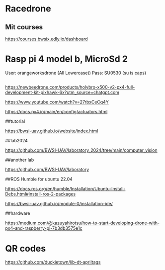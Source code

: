 # Racedrone
## Mit courses
https://courses.bwsix.edly.io/dashboard
# Rasp pi 4 model b, MicroSd 2
User: orangeworksdrone (All Lowercase))
Pass: SU0530 (su is caps)


##
https://newbeedrone.com/products/holybro-x500-v2-px4-full-development-kit-pixhawk-6x?utm_source=chatgpt.com

https://www.youtube.com/watch?v=27rbxCeCq4Y

https://docs.px4.io/main/en/config/actuators.html


##tutorial

https://bwsi-uav.github.io/website/index.html

##lab2024

https://github.com/BWSI-UAV/laboratory_2024/tree/main/computer_vision

##another lab

https://github.com/BWSI-UAV/laboratory

##ROS Humble for ubuntu 22.04

https://docs.ros.org/en/humble/Installation/Ubuntu-Install-Debs.html#install-ros-2-packages

https://bwsi-uav.github.io/module-0/installation-ide/

##hardware

https://medium.com/@kazuyahirotsu/how-to-start-developing-drone-with-px4-and-raspberry-pi-7b3db3575e1c

# QR codes
https://github.com/duckietown/lib-dt-apriltags
